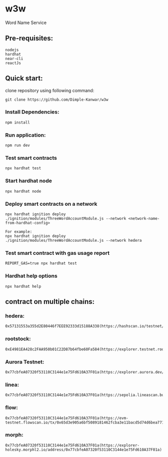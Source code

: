 # w3w
Word Name Service

## Pre-requisites:

    nodejs
    hardhat
    near-cli
    reactJs


## Quick start:

clone repository using following command:

    git clone https://github.com/Dimple-Kanwar/w3w

### Install Dependencies:

    npm install

### Run application:

    npm run dev

### Test smart contracts

    npx hardhat test

### Start hardhat node

    npx hardhat node

### Deploy smart contracts on a network

    npx hardhat ignition deploy ./ignition/modules/ThreeWordAccountModule.js --network <network-name-from-hardhat-config>

    For example:
    npx hardhat ignition deploy ./ignition/modules/ThreeWordAccountModule.js --network hedera

### Test smart contract with gas usage report

    REPORT_GAS=true npx hardhat test

### Hardhat help options

    npx hardhat help


## contract on multiple chains:

### hedera: 

    0x57131553a355d2E80446f7EEE92333d15188A338(https://hashscan.io/testnet/contract/0.0.4886628)

### rootstock: 

    0xE4981EA428c2FAA950b01C22D87b64fbe60Fa584(https://explorer.testnet.rootstock.io/address/0xe4981ea428c2faa950b01c22d87b64fbe60fa584)

### Aurora Testnet:

    0x77cbfeA07320f53110C3144e1e75Fd610A37F01a(https://explorer.aurora.dev/address/0x77cbfeA07320f53110C3144e1e75Fd610A37F01a)
    
### linea:

    0x77cbfeA07320f53110C3144e1e75Fd610A37F01a(https://sepolia.lineascan.build/address/0x77cbfeA07320f53110C3144e1e75Fd610A37F01a)


### flow: 

    0x77cbfeA07320f53110C3144e1e75Fd610A37F01a(https://evm-testnet.flowscan.io/tx/0x65d3e905a6bf5089181462fcba3e11bacd5d74d6bea7710332020eea1b3ddb14)

### morph:

    0x77cbfeA07320f53110C3144e1e75Fd610A37F01a(https://explorer-holesky.morphl2.io/address/0x77cbfeA07320f53110C3144e1e75Fd610A37F01a)
